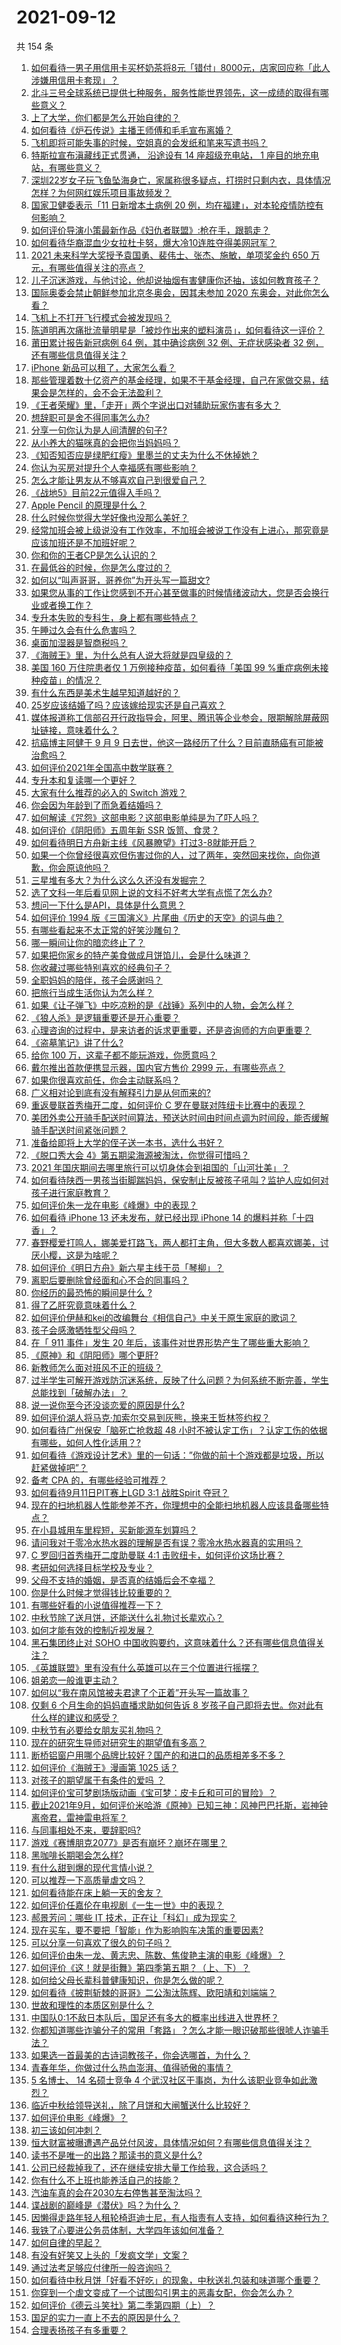 # 2021-09-12

共 154 条

<!-- BEGIN -->
<!-- 最后更新时间 Sun Sep 12 2021 23:18:20 GMT+0800 (China Standard Time) -->

1. [如何看待一男子用信用卡买杯奶茶将8元「错付」8000元，店家回应称「此人涉嫌用信用卡套现」？](https://www.zhihu.com/question/486048548)
1. [北斗三号全球系统已提供七种服务，服务性能世界领先，这一成绩的取得有哪些意义？](https://www.zhihu.com/question/485681437)
1. [上了大学，你们都是怎么开始自律的？](https://www.zhihu.com/question/399012087)
1. [如何看待《炉石传说》主播王师傅和毛毛宣布离婚？](https://www.zhihu.com/question/485871424)
1. [飞机即将可能失事的时候，空姐真的会发纸和笔来写遗书吗？](https://www.zhihu.com/question/20485389)
1. [特斯拉宣布滇藏线正式贯通， 沿途设有 14 座超级充电站， 1
   座目的地充电站，有哪些意义？](https://www.zhihu.com/question/485264189)
1. [深圳22岁女子玩飞鱼坠海身亡，家属称很多疑点，打捞时只剩内衣，具体情况怎样？为何网红娱乐项目事故频发？](https://www.zhihu.com/question/485980087)
1. [国家卫健委表示「11 日新增本土病例 20
   例，均在福建」，对本轮疫情防控有何影响？](https://www.zhihu.com/question/486313502)
1. [如何评价导演小策最新作品《妇仇者联盟》:枪在手，跟鹅走？](https://www.zhihu.com/question/479670255)
1. [如何看待华裔混血少女拉杜卡努，爆大冷10连胜夺得美网冠军？](https://www.zhihu.com/question/486306230)
1. [2021 未来科学大奖授予袁国勇、裴伟士、张杰、施敏，单项奖金约 650
   万元，有哪些值得关注的亮点？](https://www.zhihu.com/question/486334167)
1. [儿子沉迷游戏，与他讨论，他却说抽烟有害健康你还抽，该如何教育孩子？](https://www.zhihu.com/question/477388387)
1. [国际奥委会禁止朝鲜参加北京冬奥会，因其未参加 2020
   东奥会，对此你怎么看？](https://www.zhihu.com/question/485714798)
1. [飞机上不打开飞行模式会被发现吗？](https://www.zhihu.com/question/448267257)
1. [陈道明再次痛批流量明星是「被炒作出来的塑料演员」，如何看待这一评价？](https://www.zhihu.com/question/486315305)
1. [莆田累计报告新冠病例 64 例，其中确诊病例 32 例、无症状感染者 32
   例，还有哪些信息值得关注？](https://www.zhihu.com/question/486395433)
1. [iPhone 新品可以租了，大家怎么看？](https://www.zhihu.com/question/485934893)
1. [那些管理着数十亿资产的基金经理，如果不干基金经理，自己在家做交易，结果会是怎样的，会不会无法盈利？](https://www.zhihu.com/question/484337148)
1. [《王者荣耀》里，「走开」两个字说出口对辅助玩家伤害有多大？](https://www.zhihu.com/question/478183100)
1. [想辞职可是舍不得同事怎么办?](https://www.zhihu.com/question/484783428)
1. [分享一句你认为是人间清醒的句子?](https://www.zhihu.com/question/482509144)
1. [从小养大的猫咪真的会把你当妈妈吗？](https://www.zhihu.com/question/469076953)
1. [《知否知否应是绿肥红瘦》里墨兰的丈夫为什么不休掉她？](https://www.zhihu.com/question/429729214)
1. [你认为买房对提升个人幸福感有哪些影响？](https://www.zhihu.com/question/485530702)
1. [怎么才能让男友从不够喜欢自己到很爱自己？](https://www.zhihu.com/question/24325484)
1. [《战地5》目前22元值得入手吗？](https://www.zhihu.com/question/482899647)
1. [Apple Pencil 的原理是什么？](https://www.zhihu.com/question/67483519)
1. [什么时候你觉得大学好像也没那么美好？](https://www.zhihu.com/question/481221481)
1. [经常加班会被上级说没有工作效率，不加班会被说工作没有上进心，那究竟是应该加班还是不加班好呢？](https://www.zhihu.com/question/477146764)
1. [你和你的王者CP是怎么认识的？](https://www.zhihu.com/question/465183546)
1. [在最低谷的时候，你是怎么度过的？](https://www.zhihu.com/question/483969973)
1. [如何以“叫声哥哥，哥养你”为开头写一篇甜文?](https://www.zhihu.com/question/466162447)
1. [如果您从事的工作让您感到不开心甚至做事的时候情绪波动大，您是否会换行业或者换工作？](https://www.zhihu.com/question/476138655)
1. [专升本失败的专科生，身上都有哪些特点？](https://www.zhihu.com/question/392467845)
1. [午睡过久会有什么危害吗？](https://www.zhihu.com/question/485433777)
1. [桌面加湿器是智商税吗？](https://www.zhihu.com/question/302600715)
1. [《海贼王》里，为什么总有人说大将就是四皇级的？](https://www.zhihu.com/question/484270574)
1. [美国 160 万住院患者仅 1 万例接种疫苗，如何看待「美国 99
   %重症病例未接种疫苗」的情况？](https://www.zhihu.com/question/485963552)
1. [有什么东西是美术生越早知道越好的？](https://www.zhihu.com/question/53085809)
1. [25岁应该结婚了吗？应该嫁给现实还是自己喜欢？](https://www.zhihu.com/question/484363841)
1. [媒体报道称工信部召开行政指导会，阿里、腾讯等企业参会，限期解除屏蔽网址链接，意味着什么？](https://www.zhihu.com/question/486212129)
1. [抗癌博主阿健于 9 月 9
   日去世，他这一路经历了什么？目前直肠癌有可能被治愈吗？](https://www.zhihu.com/question/484299537)
1. [如何评价2021年全国高中数学联赛？](https://www.zhihu.com/question/486201973)
1. [专升本和复读哪一个更好？](https://www.zhihu.com/question/471895313)
1. [大家有什么推荐的必入的 Switch 游戏？](https://www.zhihu.com/question/484281318)
1. [你会因为年龄到了而急着结婚吗？](https://www.zhihu.com/question/479513964)
1. [如何解读《咒怨》这部电影？这部电影单纯是为了吓人吗？](https://www.zhihu.com/question/273544185)
1. [如何评价《阴阳师》五周年新 SSR 饭笥、食灵？](https://www.zhihu.com/question/485309696)
1. [如何看待明日方舟新主线《风暴瞭望》打过3-8就能开启？](https://www.zhihu.com/question/486145008)
1. [如果一个你曾经很喜欢但伤害过你的人，过了两年，突然回来找你，向你道歉，你会原谅他吗？](https://www.zhihu.com/question/483861139)
1. [三星堆有多大？为什么这么久还没有发掘完？](https://www.zhihu.com/question/450341787)
1. [选了文科一年后看见网上说的文科不好考大学有点慌了怎么办?](https://www.zhihu.com/question/484092701)
1. [想问一下什么是API，具体是什么意思？](https://www.zhihu.com/question/38594466)
1. [如何评价 1994 版《三国演义》片尾曲《历史的天空》的词与曲？](https://www.zhihu.com/question/29015031)
1. [有哪些看起来不太正常的好笑沙雕句？](https://www.zhihu.com/question/485418538)
1. [哪一瞬间让你的暗恋终止了？](https://www.zhihu.com/question/485396302)
1. [如果把你家乡的特产美食做成月饼馅儿，会是什么味道？](https://www.zhihu.com/question/485930357)
1. [你收藏过哪些特别喜欢的经典句子？](https://www.zhihu.com/question/457542778)
1. [全职妈妈的陪伴，孩子会感谢吗？](https://www.zhihu.com/question/484889393)
1. [把旅行当成生活你认为怎么样？](https://www.zhihu.com/question/482037652)
1. [如果《让子弹飞》中吃凉粉的是《战锤》系列中的人物，会怎么样？](https://www.zhihu.com/question/484842499)
1. [《狼人杀》是逻辑重要还是开心重要？](https://www.zhihu.com/question/485427349)
1. [心理咨询的过程中，是来访者的诉求更重要，还是咨询师的方向更重要？](https://www.zhihu.com/question/485456180)
1. [《盗墓笔记》讲了什么?](https://www.zhihu.com/question/32090742)
1. [给你 100 万，这辈子都不能玩游戏，你愿意吗？](https://www.zhihu.com/question/484314489)
1. [戴尔推出首款便携显示器，国内官方售价 2999 元，有哪些亮点？](https://www.zhihu.com/question/485221872)
1. [如果你很喜欢前任，你会主动联系吗？](https://www.zhihu.com/question/480787968)
1. [广义相对论到底有没有解释引力是从何而来的?](https://www.zhihu.com/question/484335004)
1. [重返曼联首秀梅开二度，如何评价 C 罗在曼联对阵纽卡比赛中的表现？](https://www.zhihu.com/question/486274003)
1. [美团外卖公开骑手配送时间算法，预送达时间由时间点调为时间段，能否缓解骑手配送时间紧张问题？](https://www.zhihu.com/question/485975381)
1. [准备给即将上大学的侄子送一本书，选什么书好？](https://www.zhihu.com/question/484077115)
1. [《脱口秀大会 4》第五期梁海源被淘汰，你觉得可惜吗？](https://www.zhihu.com/question/485632641)
1. [2021 年国庆期间去哪里旅行可以切身体会到祖国的「山河壮美」？](https://www.zhihu.com/question/485560551)
1. [如何看待陕西一男孩当街脚踹妈妈，保安制止反被孩子吼叫？监护人应如何对孩子进行家庭教育？](https://www.zhihu.com/question/486099898)
1. [如何评价朱一龙在电影《峰爆》中的表现？](https://www.zhihu.com/question/486033215)
1. [如何看待 iPhone 13 还未发布，就已经出现 iPhone 14
   的爆料并称「十四香」？](https://www.zhihu.com/question/485692205)
1. [春野樱爱打鸣人，娜美爱打路飞，两人都打主角，但大多数人都喜欢娜美，讨厌小樱，这是为啥呢？](https://www.zhihu.com/question/384613629)
1. [如何评价《明日方舟》新六星主线干员「琴柳」？](https://www.zhihu.com/question/485923880)
1. [离职后要删除曾经面和心不合的同事吗？](https://www.zhihu.com/question/485731256)
1. [你经历的最恐怖的瞬间是什么 ?](https://www.zhihu.com/question/459329916)
1. [得了乙肝究竟意味着什么？](https://www.zhihu.com/question/297114516)
1. [如何评价伊赫和kei的改编舞台《相信自己》中关于原生家庭的歌词？](https://www.zhihu.com/question/486248871)
1. [孩子会感激牺牲型父母吗？](https://www.zhihu.com/question/484341697)
1. [在「 911 事件」发生 20
   年后，该事件对世界形势产生了哪些重大影响？](https://www.zhihu.com/question/486100582)
1. [《原神》和《阴阳师》哪个更肝?](https://www.zhihu.com/question/485799182)
1. [新教师怎么面对班风不正的班级？](https://www.zhihu.com/question/440078539)
1. [过半学生可解开游戏防沉迷系统，反映了什么问题？为何系统不断完善，学生总能找到「破解办法」？](https://www.zhihu.com/question/485659609)
1. [说一说你至今还没谈恋爱的原因是什么?](https://www.zhihu.com/question/484257936)
1. [如何评价湖人将马克·加索尔交易到灰熊，换来王哲林签约权？](https://www.zhihu.com/question/486100069)
1. [如何看待广州保安「脑死亡抢救超 48
   小时不被认定工伤」？认定工伤的依据有哪些，如何人性化适用？?](https://www.zhihu.com/question/486131904)
1. [如何看待《游戏设计艺术》里的一句话：”你做的前十个游戏都是垃圾，所以赶紧做掉吧”？](https://www.zhihu.com/question/480158402)
1. [备考 CPA 的，有哪些经验可推荐？](https://www.zhihu.com/question/19637333)
1. [如何看待9月11日PIT赛上LGD 3:1 战胜Spirit
   夺冠？](https://www.zhihu.com/question/486114040)
1. [现在的扫地机器人性能参差不齐，你理想中的全能扫地机器人应该具备哪些特点？](https://www.zhihu.com/question/485938390)
1. [在小县城用车里程短，买新能源车划算吗？](https://www.zhihu.com/question/464589825)
1. [请问我对于零冷水热水器的理解是否有误？零冷水热水器真的实用吗？](https://www.zhihu.com/question/434866540)
1. [C 罗回归首秀梅开二度助曼联 4:1 击败纽卡，如何评价这场比赛？](https://www.zhihu.com/question/486264305)
1. [考研如何选择目标学校及专业？](https://www.zhihu.com/question/31000102)
1. [父母不支持的婚姻，是否真的结婚后会不幸福？](https://www.zhihu.com/question/478977815)
1. [你是什么时候才觉得钱比较重要的？](https://www.zhihu.com/question/485331442)
1. [有哪些好看的小说值得推荐一下？](https://www.zhihu.com/question/453658677)
1. [中秋节除了送月饼，还能送什么礼物讨长辈欢心？](https://www.zhihu.com/question/287887910)
1. [如何才能有效的控制近视发展？](https://www.zhihu.com/question/337704773)
1. [黑石集团终止对 SOHO
   中国收购要约，这意味着什么？还有哪些信息值得关注？](https://www.zhihu.com/question/486009653)
1. [《英雄联盟》里有没有什么英雄可以在三个位置进行摇摆？](https://www.zhihu.com/question/483284960)
1. [姐弟恋一般谁更主动？](https://www.zhihu.com/question/400714892)
1. [如何以“我在南风馆被夫君逮了个正着”开头写一篇故事？](https://www.zhihu.com/question/476775099)
1. [仅剩 6 个月生命的妈妈直播求助如何告诉 8
   岁孩子自己即将去世。你对此有什么样的建议和感受？](https://www.zhihu.com/question/484545282)
1. [中秋节有必要给女朋友买礼物吗？](https://www.zhihu.com/question/64930777)
1. [现在的研究生导师对研究生的期望值有多高？](https://www.zhihu.com/question/483235638)
1. [断桥铝窗户用哪个品牌比较好？国产的和进口的品质相差多不多？](https://www.zhihu.com/question/20670770)
1. [如何评价《海贼王》漫画第 1025 话？](https://www.zhihu.com/question/485522307)
1. [对孩子的期望属于有条件的爱吗 ？](https://www.zhihu.com/question/484952342)
1. [如何评价宝可梦剧场版动画《宝可梦：皮卡丘和可可的冒险》？](https://www.zhihu.com/question/485591680)
1. [截止2021年9月，如何评价米哈游《原神》已知三神：风神巴巴托斯，岩神钟离帝君，雷神雷电将军？](https://www.zhihu.com/question/485877356)
1. [与同事相处不来，要辞职吗?](https://www.zhihu.com/question/484077237)
1. [游戏《赛博朋克2077》是否有崩坏？崩坏在哪里？](https://www.zhihu.com/question/484260889)
1. [黑咖啡长期喝会怎么样?](https://www.zhihu.com/question/443313181)
1. [有什么甜到爆的现代言情小说？](https://www.zhihu.com/question/479211335)
1. [可以推荐一下高质量虐文吗？](https://www.zhihu.com/question/482960981)
1. [如何看待能在床上躺一天的舍友？](https://www.zhihu.com/question/318657086)
1. [如何评价任嘉伦在电视剧《一生一世》中的表现？](https://www.zhihu.com/question/484967566)
1. [郝景芳问：哪些 IT 技术，正在让「科幻」成为现实？](https://www.zhihu.com/question/485542829)
1. [现在买车，要不要把「智能」作为影响购车决策的重要因素?](https://www.zhihu.com/question/478413597)
1. [可以分享一句喜欢了很久的句子吗？](https://www.zhihu.com/question/461392537)
1. [如何评价由朱一龙、黄志忠、陈数、焦俊艳主演的电影《峰爆》？](https://www.zhihu.com/question/456963116)
1. [如何评价《这！就是街舞》第四季第五期？（上、下）？](https://www.zhihu.com/question/485579942)
1. [如何给父母长辈科普健康知识，你是怎么做的呢？](https://www.zhihu.com/question/482847633)
1. [如何看待《披荆斩棘的哥哥》二公淘汰陈辉、欧阳靖和刘端端？](https://www.zhihu.com/question/485941138)
1. [世故和理性的本质区别是什么？](https://www.zhihu.com/question/485637923)
1. [中国队0:1不敌日本队后，国足还有多大的概率出线进入世界杯？](https://www.zhihu.com/question/485421994)
1. [你都知道哪些诈骗分子的常用「套路」？怎么才能一眼识破那些很唬人诈骗手法？](https://www.zhihu.com/question/485405656)
1. [如果选一首最美的古诗词教孩子，你会选哪首，为什么？](https://www.zhihu.com/question/485281565)
1. [青春年华，你做过什么热血澎湃、值得骄傲的事情？](https://www.zhihu.com/question/456957044)
1. [5 名博士、 14 名硕士竞争 4
   个武汉社区干事岗，为什么该职业竞争如此激烈？](https://www.zhihu.com/question/485940883)
1. [临近中秋给领导送礼，除了月饼和大闸蟹送什么比较好？](https://www.zhihu.com/question/484262360)
1. [如何评价电影《峰爆》？](https://www.zhihu.com/question/486212437)
1. [初三该如何冲刺？](https://www.zhihu.com/question/429390887)
1. [恒大财富被曝遭遇产品兑付风波，具体情况如何？有哪些信息值得关注？](https://www.zhihu.com/question/486032930)
1. [读书不是唯一的出路？那读书的意义是什么?](https://www.zhihu.com/question/485688305)
1. [公司已经裁掉我了，还在继续安排大量工作给我，这合适吗？](https://www.zhihu.com/question/393018074)
1. [你有什么不上班也能养活自己的技能？](https://www.zhihu.com/question/485023739)
1. [汽油车真的会在2030左右停售甚至淘汰吗？](https://www.zhihu.com/question/478452945)
1. [谍战剧的巅峰是《潜伏》吗？为什么？](https://www.zhihu.com/question/467430277)
1. [因懒得走路年轻人租轮椅逛迪士尼，有人指责有人支持，如何看待这种行为？](https://www.zhihu.com/question/485765561)
1. [我铁了心要进公务员体制，大学四年该如何准备？](https://www.zhihu.com/question/445991615)
1. [如何自律的早起？](https://www.zhihu.com/question/485007311)
1. [有没有好笑又上头的「发疯文学」文案？](https://www.zhihu.com/question/485390920)
1. [通过法考足够应付律所一般咨询吗？](https://www.zhihu.com/question/479759211)
1. [如何看待中秋月饼「好看不好吃」的现象，中秋送礼包装和味道哪个重要？](https://www.zhihu.com/question/485574785)
1. [你穿到一个虐文变成了一个试图勾引男主的恶毒女配，你会怎么办？](https://www.zhihu.com/question/413029409)
1. [如何评价《德云斗笑社》第二季第四期（上）？](https://www.zhihu.com/question/486011089)
1. [国足的实力一直上不去的原因是什么？](https://www.zhihu.com/question/485703253)
1. [合理表扬孩子有多重要？](https://www.zhihu.com/question/485222774)

<!-- END -->
